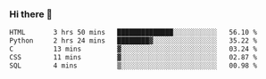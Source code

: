 ### Hi there 👋


<!--START_SECTION:waka-->

```txt
HTML       3 hrs 50 mins   ██████████████░░░░░░░░░░░   56.10 %
Python     2 hrs 24 mins   ████████▓░░░░░░░░░░░░░░░░   35.22 %
C          13 mins         ▓░░░░░░░░░░░░░░░░░░░░░░░░   03.24 %
CSS        11 mins         ▓░░░░░░░░░░░░░░░░░░░░░░░░   02.87 %
SQL        4 mins          ▒░░░░░░░░░░░░░░░░░░░░░░░░   00.98 %
```

<!--END_SECTION:waka-->

<!--
**srikant-marvel/srikant-marvel** is a ✨ _special_ ✨ repository because its `README.md` (this file) appears on your GitHub profile.

Here are some ideas to get you started:

- 🔭 I’m currently working on ...
- 🌱 I’m currently learning ...
- 👯 I’m looking to collaborate on ...
- 🤔 I’m looking for help with ...
- 💬 Ask me about ...
- 📫 How to reach me: ...
- 😄 Pronouns: ...
- ⚡ Fun fact: ...
-->
